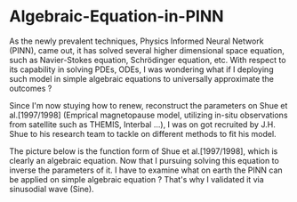 # Algebraic-Equation-in-PINN

As the newly prevalent techniques, Physics Informed Neural Network (PINN), came out, it has solved several higher dimensional space equation, such as Navier-Stokes 
equation, Schrödinger equation, etc. With respect to its capability in solving PDEs, ODEs, I was wondering what if I deploying such model in simple algebraic equations
to universally approximate the outcomes ? 

Since I'm now stuying how to renew, reconstruct the parameters on Shue et al.[1997/1998] (Emprical magnetopause model, utilizing in-situ observations from satellite
such as THEMIS, Interbal ...), I was on got recruited by J.H. Shue to his research team to tackle on different methods to fit his model. 

The picture below is the function form of Shue et al.[1997/1998], which is clearly an algebraic equation. Now that I pursuing solving this equation to inverse the 
parameters of it. I have to examine what on earth the PINN can be applied on simple algebraic equation ? That's why I validated it via sinusodial wave (Sine).
